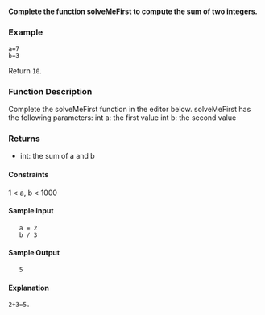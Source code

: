 #### Complete the function solveMeFirst to compute the sum of two integers.
### Example
```
a=7
b=3
```
Return `10`.
### Function Description
Complete the solveMeFirst function in the editor below.
solveMeFirst has the following parameters:
   int a: the first value
   int b: the second value
### Returns
- int: the sum of a and b
#### Constraints
1 < a, b < 1000
#### Sample Input
```
   a = 2
   b / 3
```
#### Sample Output
```
   5
```
#### Explanation
```
2+3=5.
```
